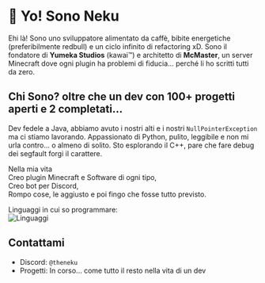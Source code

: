 # 👋 Yo! Sono Neku

Ehi là! Sono uno sviluppatore alimentato da caffè, bibite energetiche (preferibilmente redbull) e un ciclo infinito di refactoring xD.
Sono il fondatore di **Yumeka Studios** (kawai™) e architetto di **McMaster**, un server Minecraft dove ogni plugin ha problemi di fiducia… perché li ho scritti tutti da zero.

## Chi Sono? oltre che un dev con 100+ progetti aperti e 2 completati...
Dev fedele a Java, abbiamo avuto i nostri alti e i nostri `NullPointerException` ma ci stiamo lavorando.
Appassionato di Python, pulito, leggibile e non mi urla contro... o almeno di solito.
Sto esplorando il C++, pare che fare debug dei segfault forgi il carattere.   

Nella mia vita  
Creo plugin Minecraft e Software di ogni tipo,  
Creo bot per Discord,  
Rompo cose, le aggiusto e poi fingo che fosse tutto previsto.

Linguaggi in cui so programmare:  
![Linguaggi](https://skillicons.dev/icons?i=java,python,cpp,cs,js,css,unity,assembly)


## Contattami
* Discord: `@theneku`
* Progetti: In corso... come tutto il resto nella vita di un dev
